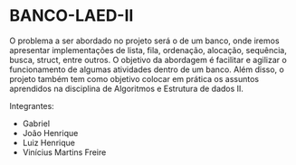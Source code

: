 # BANCO-LAED-II
O problema a ser abordado no projeto será o de um banco, onde iremos apresentar implementações de lista, fila, ordenação, alocação, sequência, busca, struct, entre outros. O objetivo da abordagem é facilitar e agilizar o funcionamento de algumas atividades dentro de um banco. Além disso, o projeto também tem como objetivo colocar em prática os assuntos aprendidos na disciplina de Algoritmos e Estrutura de dados II.

Integrantes: 
- Gabriel
- João Henrique
- Luiz Henrique
- Vinícius Martins Freire
